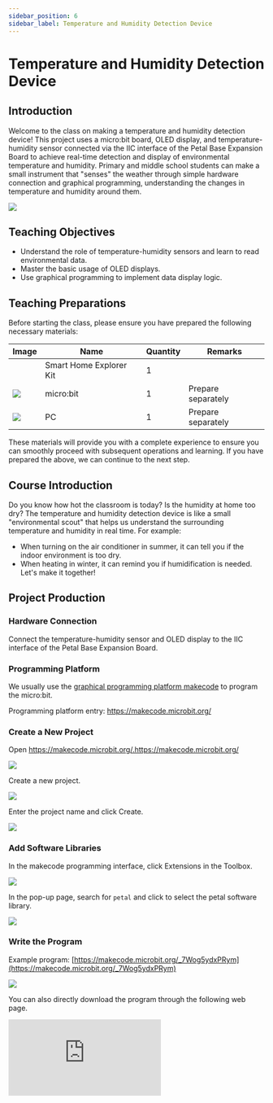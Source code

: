 ```yaml
---
sidebar_position: 6
sidebar_label: Temperature and Humidity Detection Device
---
```


# Temperature and Humidity Detection Device

## Introduction

Welcome to the class on making a temperature and humidity detection device! This project uses a micro:bit board, OLED display, and temperature-humidity sensor connected via the IIC interface of the Petal Base Expansion Board to achieve real-time detection and display of environmental temperature and humidity. Primary and middle school students can make a small instrument that "senses" the weather through simple hardware connection and graphical programming, understanding the changes in temperature and humidity around them.

![](https://wiki-media-ef.oss-cn-hongkong.aliyuncs.com/docs/microbit/petal-series/petal-smart-home-explorer-kit/images/case-04-01.png)

## Teaching Objectives

- Understand the role of temperature-humidity sensors and learn to read environmental data.
- Master the basic usage of OLED displays.
- Use graphical programming to implement data display logic.

## Teaching Preparations

Before starting the class, please ensure you have prepared the following necessary materials:

| **Image**                                                    | **Name**                | **Quantity** | Remarks |
| --- | --- | --- | --- |
| <!-- 套装产品图 -->| Smart Home Explorer Kit | 1 |  |
| ![](https://wiki-media-ef.oss-cn-hongkong.aliyuncs.com/docs/microbit/interesting-case/cutebot-fun-football-game-kit/cases-libraries/images/microbit.png) | micro:bit | 1 | Prepare separately |
| ![](https://wiki-media-ef.oss-cn-hongkong.aliyuncs.com/docs/microbit/interesting-case/cutebot-fun-football-game-kit/cases-libraries/images/pc.png) | PC | 1 | Prepare separately |

These materials will provide you with a complete experience to ensure you can smoothly proceed with subsequent operations and learning. If you have prepared the above, we can continue to the next step.

## Course Introduction

Do you know how hot the classroom is today? Is the humidity at home too dry? The temperature and humidity detection device is like a small "environmental scout" that helps us understand the surrounding temperature and humidity in real time. For example:



- When turning on the air conditioner in summer, it can tell you if the indoor environment is too dry.
- When heating in winter, it can remind you if humidification is needed.
  Let's make it together!

## Project Production

### Hardware Connection

Connect the temperature-humidity sensor and OLED display to the IIC interface of the Petal Base Expansion Board.

### Programming Platform

We usually use the [graphical programming platform makecode](https://makecode.microbit.org/) to program the micro:bit.



Programming platform entry: https://makecode.microbit.org/

### Create a New Project

Open https://makecode.microbit.org/.https://makecode.microbit.org/

![](https://wiki-media-ef.oss-cn-hongkong.aliyuncs.com/docs/microbit/interesting-case/cutebot-fun-football-game-kit/cases-libraries/images/makecode.png)

Create a new project.

![](https://wiki-media-ef.oss-cn-hongkong.aliyuncs.com/docs/microbit/interesting-case/cutebot-fun-football-game-kit/cases-libraries/images/makecode-new-project-01.png)

Enter the project name and click Create.

![](https://wiki-media-ef.oss-cn-hongkong.aliyuncs.com/docs/microbit/interesting-case/cutebot-fun-football-game-kit/cases-libraries/images/makecode-new-project-02.png)

### Add Software Libraries

In the makecode programming interface, click Extensions in the Toolbox.

![](https://wiki-media-ef.oss-cn-hongkong.aliyuncs.com/docs/microbit/interesting-case/classroom-science-pack/images/classroom-science-pack-add-extensions-02.png)

In the pop-up page, search for `petal` and click to select the petal software library.


![](https://wiki-media-ef.oss-cn-hongkong.aliyuncs.com/docs/microbit/interesting-case/classroom-science-pack/images/classroom-science-pack-add-extensions-03.png)

### Write the Program

Example program: [https://makecode.microbit.org/_7Wog5ydxPRym](https://makecode.microbit.org/_7Wog5ydxPRym)

![](https://wiki-media-ef.oss-cn-hongkong.aliyuncs.com/docs/microbit/wisdom-life/microbit-smart-life-kit/images/case-04-03.png)

You can also directly download the program through the following web page.

<div
    style={{
        position: 'relative',
        paddingBottom: '60%',
        overflow: 'hidden',
    }}
>
    <iframe
        src="https://makecode.microbit.org/_7Wog5ydxPRym"
        frameborder="0"
        sandbox="allow-popups allow-forms allow-scripts allow-same-origin"
        style={{
            position: 'absolute',
            width: '100%',
            height: '100%',
        }}
    />
</div>




### How to Download the Program to micro:bit?

Connect the PC to the micro:bit V2 using a USB cable.

![](https://wiki-media-ef.oss-cn-hongkong.aliyuncs.com/docs/microbit/interesting-case/microbit-smart-climate-kit/cases-libraries/images/connect-microbit.gif)

After a successful connection, a drive named `MICROBIT` will be recognized on the computer.

![](https://wiki-media-ef.oss-cn-hongkong.aliyuncs.com/docs/microbit/interesting-case/microbit-smart-climate-kit/cases-libraries/images/microbit-drive.png)

Click the icon in the lower left corner![](https://wiki-media-ef.oss-cn-hongkong.aliyuncs.com/docs/microbit/interesting-case/microbit-smart-climate-kit/cases-libraries/images/download-01.png)，and select`Connect Device`。

![](https://wiki-media-ef.oss-cn-hongkong.aliyuncs.com/docs/microbit/interesting-case/microbit-smart-climate-kit/cases-libraries/images/download-02.png)click![](https://wiki-media-ef.oss-cn-hongkong.aliyuncs.com/docs/microbit/interesting-case/microbit-smart-climate-kit/cases-libraries/images/download-03.png)。

![](https://wiki-media-ef.oss-cn-hongkong.aliyuncs.com/docs/microbit/interesting-case/microbit-smart-climate-kit/cases-libraries/images/download-04.png)

click![](https://wiki-media-ef.oss-cn-hongkong.aliyuncs.com/docs/microbit/interesting-case/microbit-smart-climate-kit/cases-libraries/images/download-05.png)。

![](https://wiki-media-ef.oss-cn-hongkong.aliyuncs.com/docs/microbit/interesting-case/microbit-smart-climate-kit/cases-libraries/images/download-06.png)

In the pop-up window, select `BBC micro:bit CMSIS-DAP`, then select *Connect*. The micro:bit is now successfully connected.

![](https://wiki-media-ef.oss-cn-hongkong.aliyuncs.com/docs/microbit/interesting-case/microbit-smart-climate-kit/cases-libraries/images/download-07.png)

Click to download the program.

![](https://wiki-media-ef.oss-cn-hongkong.aliyuncs.com/docs/microbit/interesting-case/microbit-smart-climate-kit/cases-libraries/images/download-08.png)

### Results

The OLED display shows two lines of real-time data:



- First line: Temperature (unit: °C)
- Second line: Humidity (unit: %)

![](https://wiki-media-ef.oss-cn-hongkong.aliyuncs.com/i18n/en/docusaurus-plugin-content-docs/current/microbit/wisdom-life/microbit-smart-life-kit/1.gif)

## Extended Knowledge

**Applications of Temperature and Humidity Detection in Daily Life**

### 1. Home Scenarios

- **Air conditioner/humidifier control**: Reminds you to turn on the humidifier when humidity is below 30%; reminds you to turn on the air conditioner when temperature exceeds 28°C.
- **Clothes drying**: Prompts "Not suitable for drying clothes today" when humidity is too high.

### 2. Agriculture/Plant Care

- Temperature and humidity monitoring in greenhouses to assist plant growth.
- Checking humidity before watering home succulents to see if watering is needed.

### 3. Health Reminders

- When humidity is below 20%, the throat is prone to dryness; remember to drink more water.
- When temperature exceeds 35°C and humidity is high, pay attention to heatstroke prevention and cooling.

### 4. Creative Extensions

- Make a "weather assistant": Display weather icons (such as sun, raindrop) on the micro:bit screen based on temperature and humidity data.
- Link with a small fan: Automatically start the small fan when temperature exceeds 30°C (requires additional connection of a motor module).
